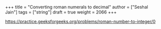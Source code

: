 +++
title = "Converting roman numerals to decimal"
author = ["Seshal Jain"]
tags = ["string"]
draft = true
weight = 2066
+++

<https://practice.geeksforgeeks.org/problems/roman-number-to-integer/0>
